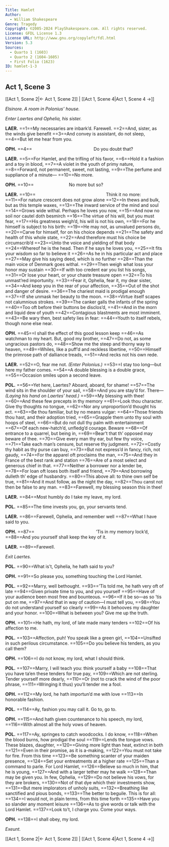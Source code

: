 ```yaml
---
Title: Hamlet
Author: 
  - William Shakespeare
Genre: Tragedy
Copyright: ©2005-2024 PlayShakespeare.com. All rights reserved.
License: GFDL License 1.3
License URL: http://www.gnu.org/copyleft/fdl.html
Version: 5.3
Sources:
  - Quarto 1 (1603)
  - Quarto 2 (1604-1605)
  - First Folio (1623)
ID: hamlet-1-3
---
```


## Act 1, Scene 3
[[Act 1, Scene 2|← Act 1, Scene 2]] | [[Act 1, Scene 4|Act 1, Scene 4 →]]

*Elsinore. A room in Polonius’ house.*

*Enter Laertes and Ophelia, his sister.*

**LAER.**
==1==My necessaries are inbark’d. Farewell.
==2==And, sister, as the winds give benefit
==3==And convey is assistant, do not sleep,
==4==But let me hear from you.

**OPH.**
==4==              Do you doubt that?

**LAER.**
==5==For Hamlet, and the trifling of his favor,
==6==Hold it a fashion and a toy in blood,
==7==A violet in the youth of primy nature,
==8==Forward, not permanent, sweet, not lasting,
==9==The perfume and suppliance of a minute⁠—
==10==No more.

**OPH.**
==10==        No more but so?

**LAER.**
==10==                Think it no more:
==11==For nature crescent does not grow alone
==12==In thews and bulk, but as this temple waxes,
==13==The inward service of the mind and soul
==14==Grows wide withal. Perhaps he loves you now,
==15==And now no soil nor cautel doth besmirch
==16==The virtue of his will, but you must fear,
==17==His greatness weigh’d, his will is not his own,
==18==For he himself is subject to his birth:
==19==He may not, as unvalued persons do,
==20==Carve for himself, for on his choice depends
==21==The safety and health of this whole state,
==22==And therefore must his choice be circumscrib’d
==23==Unto the voice and yielding of that body
==24==Whereof he is the head. Then if he says he loves you,
==25==It fits your wisdom so far to believe it
==26==As he in his particular act and place
==27==May give his saying deed, which is no further
==28==Than the main voice of Denmark goes withal.
==29==Then weigh what loss your honor may sustain
==30==If with too credent ear you list his songs,
==31==Or lose your heart, or your chaste treasure open
==32==To his unmast’red importunity.
==33==Fear it, Ophelia, fear it, my dear sister,
==34==And keep you in the rear of your affection,
==35==Out of the shot and danger of desire.
==36==The chariest maid is prodigal enough
==37==If she unmask her beauty to the moon.
==38==Virtue itself scapes not calumnious strokes.
==39==The canker galls the infants of the spring
==40==Too oft before their buttons be disclos’d,
==41==And in the morn and liquid dew of youth
==42==Contagious blastments are most imminent.
==43==Be wary then, best safety lies in fear:
==44==Youth to itself rebels, though none else near.

**OPH.**
==45==I shall the effect of this good lesson keep
==46==As watchman to my heart. But, good my brother,
==47==Do not, as some ungracious pastors do,
==48==Show me the steep and thorny way to heaven,
==49==Whiles, like a puff’d and reckless libertine,
==50==Himself the primrose path of dalliance treads,
==51==And recks not his own rede.

**LAER.**
==52==O, fear me not.
*(Enter Polonius.)*
==53==I stay too long—but here my father comes.
==54==A double blessing is a double grace,
==55==Occasion smiles upon a second leave.

**POL.**
==56==Yet here, Laertes? Aboard, aboard, for shame!
==57==The wind sits in the shoulder of your sail,
==58==And you are stay’d for. There⁠—
*(Laying his hand on Laertes’ head.)*
==59==My blessing with thee!
==60==And these few precepts in thy memory
==61==Look thou character. Give thy thoughts no tongue,
==62==Nor any unproportion’d thought his act.
==63==Be thou familiar, but by no means vulgar:
==64==Those friends thou hast, and their adoption tried,
==65==Grapple them unto thy soul with hoops of steel,
==66==But do not dull thy palm with entertainment
==67==Of each new-hatch’d, unfledg’d courage. Beware
==68==Of entrance to a quarrel, but being in,
==69==Bear’t that th’ opposed may beware of thee.
==70==Give every man thy ear, but few thy voice,
==71==Take each man’s censure, but reserve thy judgment.
==72==Costly thy habit as thy purse can buy,
==73==But not express’d in fancy, rich, not gaudy,
==74==For the apparel oft proclaims the man,
==75==And they in France of the best rank and station
==76==Are of a most select and generous chief in that.
==77==Neither a borrower nor a lender be,
==78==For loan oft loses both itself and friend,
==79==And borrowing dulleth th’ edge of husbandry.
==80==This above all: to thine own self be true,
==81==And it must follow, as the night the day,
==82==Thou canst not then be false to any man.
==83==Farewell, my blessing season this in thee!

**LAER.**
==84==Most humbly do I take my leave, my lord.

**POL.**
==85==The time invests you, go, your servants tend.

**LAER.**
==86==Farewell, Ophelia, and remember well
==87==What I have said to you.

**OPH.**
==87==              ’Tis in my memory lock’d,
==88==And you yourself shall keep the key of it.

**LAER.**
==89==Farewell.

*Exit Laertes.*

**POL.**
==90==What is’t, Ophelia, he hath said to you?

**OPH.**
==91==So please you, something touching the Lord Hamlet.

**POL.**
==92==Marry, well bethought.
==93==’Tis told me, he hath very oft of late
==94==Given private time to you, and you yourself
==95==Have of your audience been most free and bounteous.
==96==If it be so—as so ’tis put on me,
==97==And that in way of caution—I must tell you,
==98==You do not understand yourself so clearly
==99==As it behooves my daughter and your honor.
==100==What is between you? Give me up the truth.

**OPH.**
==101==He hath, my lord, of late made many tenders
==102==Of his affection to me.

**POL.**
==103==Affection, puh! You speak like a green girl,
==104==Unsifted in such perilous circumstance.
==105==Do you believe his tenders, as you call them?

**OPH.**
==106==I do not know, my lord, what I should think.

**POL.**
==107==Marry, I will teach you: think yourself a baby
==108==That you have ta’en these tenders for true pay,
==109==Which are not sterling. Tender yourself more dearly,
==110==Or (not to crack the wind of the poor phrase,
==111==Wringing it thus) you’ll tender me a fool.

**OPH.**
==112==My lord, he hath importun’d me with love
==113==In honorable fashion.

**POL.**
==114==Ay, fashion you may call it. Go to, go to.

**OPH.**
==115==And hath given countenance to his speech, my lord,
==116==With almost all the holy vows of heaven.

**POL.**
==117==Ay, springes to catch woodcocks. I do know,
==118==When the blood burns, how prodigal the soul
==119==Lends the tongue vows. These blazes, daughter,
==120==Giving more light than heat, extinct in both
==121==Even in their promise, as it is a-making,
==122==You must not take for fire. From this time
==123==Be something scanter of your maiden presence,
==124==Set your entreatments at a higher rate
==125==Than a command to parle. For Lord Hamlet,
==126==Believe so much in him, that he is young,
==127==And with a larger tether may he walk
==128==Than may be given you. In few, Ophelia,
==129==Do not believe his vows, for they are brokers,
==130==Not of that dye which their investments show,
==131==But mere implorators of unholy suits,
==132==Breathing like sanctified and pious bonds,
==133==The better to beguile. This is for all:
==134==I would not, in plain terms, from this time forth
==135==Have you so slander any moment leisure
==136==As to give words or talk with the Lord Hamlet.
==137==Look to’t, I charge you. Come your ways.

**OPH.**
==138==I shall obey, my lord.

*Exeunt.*

[[Act 1, Scene 2|← Act 1, Scene 2]] | [[Act 1, Scene 4|Act 1, Scene 4 →]]